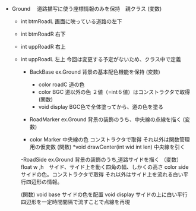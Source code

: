 - Ground
　道路描写に使う座標情報のみを保持　親クラス
  (変数)
  * int btmRoadL 画面に映っている道路の左下 
  * int btmRoadR                     右下 
  * int uppRoadR                     右上
  * int uppRoadL                     左上
  今回は変更する予定がないため、クラス中で定義

    - BackBase ex.Ground
      背景の基本配色機能を保持
      (変数)
      * color roadC 道の色
      * color BGC   道以外の色
      ２値（=int６値）はコンストラクタで取得
      (関数)
      * void display BGC色で全体塗ってから、道の色を塗る


    - RoadMarker ex.Ground
     背景の装飾のうち、中央線の点線を描く
     (変数)
     * color Marker 中央線の色 コンストラクタで取得
     それ以外は関数管理用の仮変数
     (関数)
     *void drawCenter(int wid int len)
     中央線を引く

     -RoadSide ex.Ground
     背景の装飾のうち,道路サイドを描く
     （変数）
     float w ,h　サイド、サイド上を動く四角の幅、しかくの高さ
     color side  サイドの色。コンストラクタで取得
     それ以外はサイド上を流れる白い平行四辺形の情報。

     (関数)
     void base   サイドの色を配置
     void display サイドの上に白い平行四辺形を一定時間間隔で流すことで点線を再現
     

